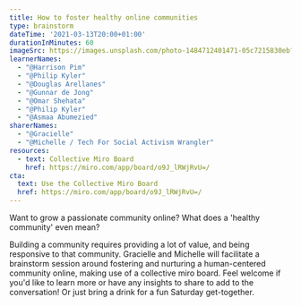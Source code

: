 ```yaml
---
title: How to foster healthy online communities
type: brainstorm
dateTime: '2021-03-13T20:00+01:00'
durationInMinutes: 60
imageSrc: https://images.unsplash.com/photo-1484712401471-05c7215830eb?ixid=MXwxMjA3fDB8MHxwaG90by1wYWdlfHx8fGVufDB8fHw%3D&ixlib=rb-1.2.1&auto=format&fit=crop&w=1950&q=80
learnerNames:
  - "@Harrison Pim"
  - "@Philip Kyler"
  - "@Douglas Arellanes"
  - "@Gunnar de Jong"
  - "@Omar Shehata"
  - "@Philip Kyler"
  - "@Asmaa Abumezied"
sharerNames:
  - "@Gracielle"
  - "@Michelle / Tech For Social Activism Wrangler"
resources:
  - text: Collective Miro Board
    href: https://miro.com/app/board/o9J_lRWjRvU=/
cta:
  text: Use the Collective Miro Board
  href: https://miro.com/app/board/o9J_lRWjRvU=/
---
```


Want to grow a passionate community online? What does a 'healthy community' even mean?

<!--more-->

Building a community requires providing a lot of value, and being responsive to that community. Gracielle and Michelle will facilitate a brainstorm session around fostering and nurturing a human-centered community online, making use of a collective miro board. Feel welcome if you'd like to learn more or have any insights to share to add to the conversation! Or just bring a drink for a fun Saturday get-together.
